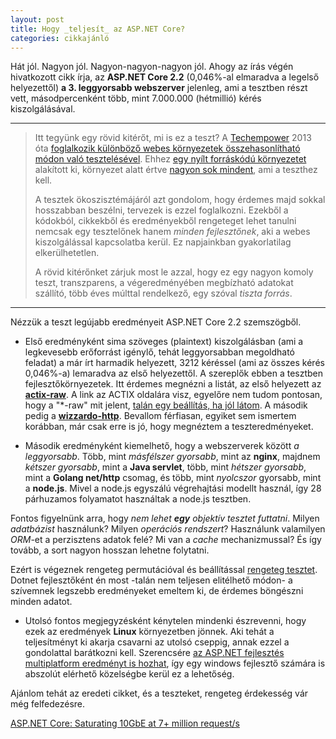 ```yaml
---
layout: post
title: Hogy _teljesít_ az ASP.NET Core?
categories: cikkajánló 
---
```


Hát jól. Nagyon jól. Nagyon-nagyon-nagyon jól. Ahogy az írás végén hivatkozott cikk írja, az **ASP.NET Core 2.2** (0,046%-al elmaradva a legelső helyezettől) **a 3. leggyorsabb webszerver** jelenleg, ami a tesztben részt vett, másodpercenként több, mint 7.000.000 (hétmillió) kérés kiszolgálásával.

---
>Itt tegyünk egy rövid kitérőt, mi is ez a teszt? A [Techempower](https://www.techempower.com/) 2013 óta [foglalkozik különböző webes környezetek összehasonlítható módon való tesztelésével](https://www.techempower.com/blog/2013/03/28/frameworks-round-1/). Ehhez [egy nyílt forráskódú környezetet](https://github.com/TechEmpower/FrameworkBenchmarks) alakított ki, környezet alatt értve [nagyon sok mindent](https://www.techempower.com/benchmarks/#section=motivation), ami a teszthez kell.
>
>A tesztek ökoszisztémájáról azt gondolom, hogy érdemes majd sokkal hosszabban beszélni, tervezek is ezzel foglalkozni. Ezekből a kódokból, cikkekből és eredményekből rengeteget lehet tanulni nemcsak egy tesztelőnek hanem *minden fejlesztőnek*, aki a webes kiszolgálással kapcsolatba kerül. Ez napjainkban gyakorlatilag elkerülhetetlen.
>
>A rövid kitérőnket zárjuk most le azzal, hogy ez egy nagyon komoly teszt, transzparens, a végeredményében megbízható adatokat szállító, több éves múlttal rendelkező, egy szóval *tiszta forrás*.
>
---

Nézzük a teszt legújabb eredményeit ASP.NET Core 2.2 szemszögből.

- Első eredményként sima szöveges (plaintext) kiszolgálásban (ami a legkevesebb erőforrást igénylő, tehát leggyorsabban megoldható feladat) a már írt harmadik helyezett, 3212 kéréssel (ami az összes kérés 0,046%-a) lemaradva az első helyezettől. A szereplők ebben a tesztben fejlesztőkörnyezetek. Itt érdemes megnézni a listát, az első helyezett az **[actix-raw](https://actix.rs/)**. A link az ACTIX oldalára visz, egyelőre nem tudom pontosan, hogy a "*-raw" mit jelent, [talán egy beállítás, ha jól látom](https://github.com/TechEmpower/FrameworkBenchmarks/pull/3767). A második pedig a **[wizzardo-http](https://github.com/wizzardo/http)**. Bevallom férfiasan, egyiket sem ismertem korábban, már csak erre is jó, hogy megnéztem a teszteredményeket.

- Második eredményként kiemelhető, hogy a webszerverek között *a leggyorsabb*. Több, mint *másfélszer gyorsabb*, mint az **nginx**, majdnem *kétszer gyorsabb*, mint a **Java servlet**, több, mint *hétszer gyorsabb*, mint a **Golang net/http** csomag, és több, mint *nyolcszor* gyorsabb, mint a **node.js**. Mivel a node.js egyszálú végrehajtási modellt használ, így 28 párhuzamos folyamatot használtak a node.js tesztben.

Fontos figyelnünk arra, hogy *nem lehet **egy** objektív tesztet futtatni*. Milyen *adatbázist* használunk? Milyen *operációs rendszert*? Használunk valamilyen *ORM*-et a perzisztens adatok felé? Mi van a *cache* mechanizmussal? És így tovább, a sort nagyon hosszan lehetne folytatni.

Ezért is végeznek rengeteg permutációval és beállítással [rengeteg tesztet](https://github.com/TechEmpower/FrameworkBenchmarks/issues/133). Dotnet fejlesztőként én most -talán nem teljesen elitélhető módon- a szívemnek legszebb eredményeket emeltem ki, de érdemes böngészni minden adatot.

- Utolsó fontos megjegyzésként kénytelen mindenki észrevenni, hogy ezek az eredmények **Linux** környezetben jönnek. Aki tehát a teljesítményt ki akarja csavarni az utolsó cseppig, annak ezzel a gondolattal barátkozni kell. Szerencsére [az ASP.NET fejlesztés multiplatform eredményt is hozhat](https://app.netacademia.hu/Tanfolyam/2018csharpalapok-c-alapok-2018-a-multiplatform-c), így egy windows fejlesztő számára is abszolút elérhető közelségbe kerül ez a lehetőség.

Ajánlom tehát az eredeti cikket, és a teszteket, rengeteg érdekesség vár még felfedezésre.

[ASP.NET Core: Saturating 10GbE at 7+ million request/s](https://www.ageofascent.com/2019/02/04/asp-net-core-saturating-10gbe-at-7-million-requests-per-second/)